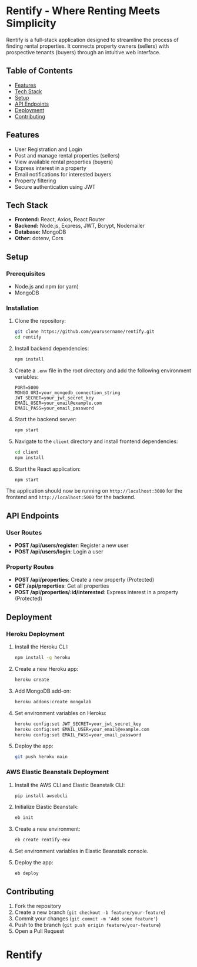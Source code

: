 # Rentify - Where Renting Meets Simplicity

Rentify is a full-stack application designed to streamline the process of finding rental properties. It connects property owners (sellers) with prospective tenants (buyers) through an intuitive web interface.

## Table of Contents
- [Features](#features)
- [Tech Stack](#tech-stack)
- [Setup](#setup)
- [API Endpoints](#api-endpoints)
- [Deployment](#deployment)
- [Contributing](#contributing)

## Features
- User Registration and Login
- Post and manage rental properties (sellers)
- View available rental properties (buyers)
- Express interest in a property
- Email notifications for interested buyers
- Property filtering
- Secure authentication using JWT

## Tech Stack
- **Frontend:** React, Axios, React Router
- **Backend:** Node.js, Express, JWT, Bcrypt, Nodemailer
- **Database:** MongoDB
- **Other:** dotenv, Cors

## Setup

### Prerequisites
- Node.js and npm (or yarn)
- MongoDB

### Installation

1. Clone the repository:
    ```sh
    git clone https://github.com/yourusername/rentify.git
    cd rentify
    ```

2. Install backend dependencies:
    ```sh
    npm install
    ```

3. Create a `.env` file in the root directory and add the following environment variables:
    ```env
    PORT=5000
    MONGO_URI=your_mongodb_connection_string
    JWT_SECRET=your_jwt_secret_key
    EMAIL_USER=your_email@example.com
    EMAIL_PASS=your_email_password
    ```

4. Start the backend server:
    ```sh
    npm start
    ```

5. Navigate to the `client` directory and install frontend dependencies:
    ```sh
    cd client
    npm install
    ```

6. Start the React application:
    ```sh
    npm start
    ```

The application should now be running on `http://localhost:3000` for the frontend and `http://localhost:5000` for the backend.

## API Endpoints

### User Routes
- **POST /api/users/register**: Register a new user
- **POST /api/users/login**: Login a user

### Property Routes
- **POST /api/properties**: Create a new property (Protected)
- **GET /api/properties**: Get all properties
- **POST /api/properties/:id/interested**: Express interest in a property (Protected)

## Deployment

### Heroku Deployment
1. Install the Heroku CLI:
    ```sh
    npm install -g heroku
    ```

2. Create a new Heroku app:
    ```sh
    heroku create
    ```

3. Add MongoDB add-on:
    ```sh
    heroku addons:create mongolab
    ```

4. Set environment variables on Heroku:
    ```sh
    heroku config:set JWT_SECRET=your_jwt_secret_key
    heroku config:set EMAIL_USER=your_email@example.com
    heroku config:set EMAIL_PASS=your_email_password
    ```

5. Deploy the app:
    ```sh
    git push heroku main
    ```

### AWS Elastic Beanstalk Deployment
1. Install the AWS CLI and Elastic Beanstalk CLI:
    ```sh
    pip install awsebcli
    ```

2. Initialize Elastic Beanstalk:
    ```sh
    eb init
    ```

3. Create a new environment:
    ```sh
    eb create rentify-env
    ```

4. Set environment variables in Elastic Beanstalk console.

5. Deploy the app:
    ```sh
    eb deploy
    ```

## Contributing
1. Fork the repository
2. Create a new branch (`git checkout -b feature/your-feature`)
3. Commit your changes (`git commit -m 'Add some feature'`)
4. Push to the branch (`git push origin feature/your-feature`)
5. Open a Pull Request
# Rentify

